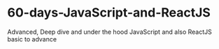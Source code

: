 # 60-days-JavaScript-and-ReactJS
Advanced, Deep dive and under the hood JavaScript and also ReactJS basic to advance
